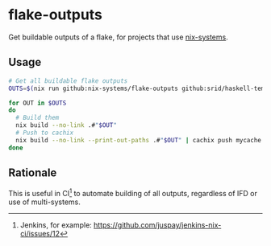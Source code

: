 # flake-outputs
Get buildable outputs of a flake, for projects that use [nix-systems](https://github.com/nix-systems/nix-systems).

## Usage

```sh
# Get all buildable flake outputs
OUTS=$(nix run github:nix-systems/flake-outputs github:srid/haskell-template)

for OUT in $OUTS
do
  # Build them
  nix build --no-link .#"$OUT"
  # Push to cachix
  nix build --no-link --print-out-paths .#"$OUT" | cachix push mycache
done
```

## Rationale

This is useful in CI[^eg] to automate building of all outputs, regardless of IFD or use of multi-systems.

[^eg]: Jenkins, for example: https://github.com/juspay/jenkins-nix-ci/issues/12
